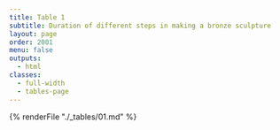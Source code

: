 ```yaml
---
title: Table 1
subtitle: Duration of different steps in making a bronze sculpture
layout: page
order: 2001
menu: false
outputs:
  - html
classes: 
  - full-width 
  - tables-page
---
```


{% renderFile "./_tables/01.md" %}